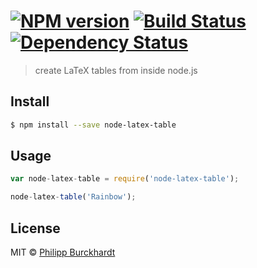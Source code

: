 #  [![NPM version][npm-image]][npm-url] [![Build Status][travis-image]][travis-url] [![Dependency Status][daviddm-url]][daviddm-image]

> create LaTeX tables from inside node.js 


## Install

```sh
$ npm install --save node-latex-table
```


## Usage

```js
var node-latex-table = require('node-latex-table');

node-latex-table('Rainbow');
```


## License

MIT © [Philipp Burckhardt](http://www.philipp-burckhardt.com)


[npm-url]: https://npmjs.org/package/node-latex-table
[npm-image]: https://badge.fury.io/js/node-latex-table.svg
[travis-url]: https://travis-ci.org/Planeshifter/node-latex-table
[travis-image]: https://travis-ci.org/Planeshifter/node-latex-table.svg?branch=master
[daviddm-url]: https://david-dm.org/Planeshifter/node-latex-table.svg?theme=shields.io
[daviddm-image]: https://david-dm.org/Planeshifter/node-latex-table
